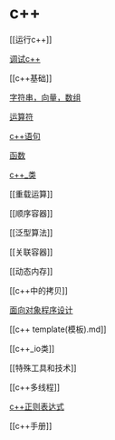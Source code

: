 # c++

[[运行c++]]

[调试c++](c++_debug.md)

[[c++基础]]

[字符串，向量，数组](c++_string_vector_array.md)

[运算符](../sorted/c++/运算符/c++_operator.md)

[c++语句](../sorted/c++/语句/c++语句.md)

[函数](c++_函数.md)

[c++_类](c++_class.md)

[[重载运算]]

[[顺序容器]]

[[泛型算法]]

[[关联容器]]

[[动态内存]]

[[c++中的拷贝]]

[面向对象程序设计](c++_object_oriented_programming.md)

[[c++ template(模板).md]]

[[c++_io类]]

[[特殊工具和技术]]

[[c++多线程]]

[c++正则表达式](c++_regex.md.md)

[[c++手册]]
